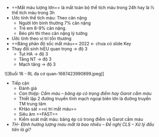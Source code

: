 - ==Mất máu lượng lớn== là mất toàn bộ thể tích máu trong 24h hay là ½ thể tích máu trong 3h
- Ước tính thể tích máu: Theo cân nặng
	- Người lớn bình thường 7% cân nặng
	- Trẻ em 8-9% cân nặng.
	- Béo phì thì theo cân nặng lý tưởng
- Ước tính theo vị trí tổn thương
- ==Bảng phân độ sốc mất máu== 2022 <- chưa có slide
Key
- Thay đổi sinh hiEU quan trọng -> độ 3
	- Tụt HA -> độ 3
	- Tăng NT -> độ 3
	- Mạch tăng -> độ 3


![[Buổi 16 - RL đa cơ quan-1687423990899.jpeg]]
- Tiếp cận
	- Đánh giá
	- _Can thiệp: Cầm máu – băng ép có trọng điểm hay Garot cầm máu_
	- Thiết lập 2 đường truyền tĩnh mạch ngoại biên lớn là đường truyền TM trung tâm
	- KHảo sát ==vị trí mất máu==
	- Siêu âm ==FAST==
	- Kiểm soát mất máu: băng ép có trong điểm và Garot cầm máu
- _TH- ĐỊnh hướng lượng máu mất là bao nhiêu – Đề nghị CLS – Xử lý đầu tiên là gì?_